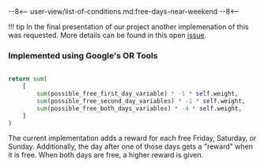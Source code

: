 --8<--
user-view/list-of-conditions.md:free-days-near-weekend
--8<--

!!! tip
    In the final presentation of our project another implemenation of this was requested. More details can be found in this open [issue](https://github.com/CombiRWTH/StaffScheduling/issues/173).

### Implemented using Google's OR Tools

```python title="src/cp/objectives/free_days_near_weekend.py"

return sum(
    [
        sum(possible_free_first_day_variable) * -1 * self.weight,
        sum(possible_free_second_day_variables) * -1 * self.weight,
        sum(possible_free_both_days_variables) * -4 * self.weight,
    ]
)
```

The current implementation adds a reward for each free Friday, Saturday, or Sunday. Additionally, the day after one of those days gets a "reward" when it is free. When both days are free, a higher reward is given.
